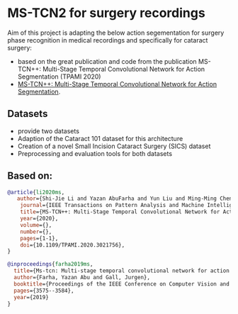 # MS-TCN2 for surgery recordings
 Aim of this project is adapting the below action segementation for surgery phase recognition in medical recordings and specifically for cataract surgery:
 - based on the great publication and code from the publication MS-TCN++: Multi-Stage Temporal Convolutional Network for Action Segmentation (TPAMI 2020)
 - [MS-TCN++: Multi-Stage Temporal Convolutional Network for Action Segmentation](https://arxiv.org/pdf/2006.09220.pdf).
   
## Datasets 
- provide two datasets
- Adaption of the Cataract 101 dataset for this architecture
- Creation of a novel Small Incision Cataract Surgery (SICS) dataset
- Preprocessing and evaluation tools for both datasets

## Based on:
```BibTeX
@article{li2020ms,
   author={Shi-Jie Li and Yazan AbuFarha and Yun Liu and Ming-Ming Cheng and Juergen Gall},
    journal={IEEE Transactions on Pattern Analysis and Machine Intelligence}, 
    title={MS-TCN++: Multi-Stage Temporal Convolutional Network for Action Segmentation}, 
    year={2020},
    volume={},
    number={},
    pages={1-1},
    doi={10.1109/TPAMI.2020.3021756},
}

@inproceedings{farha2019ms,
  title={Ms-tcn: Multi-stage temporal convolutional network for action segmentation},
  author={Farha, Yazan Abu and Gall, Jurgen},
  booktitle={Proceedings of the IEEE Conference on Computer Vision and Pattern Recognition},
  pages={3575--3584},
  year={2019}
}

```

